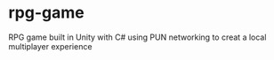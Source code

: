 # rpg-game
RPG game built in Unity with C# using PUN networking to creat a local multiplayer experience